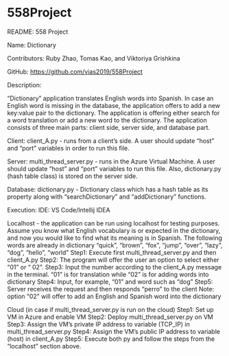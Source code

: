 # 558Project
README: 558 Project

Name: Dictionary

Contributors: Ruby Zhao, Tomas Kao, and Viktoriya Grishkina

GitHub: https://github.com/vias2019/558Project

Description:

“Dictionary” application translates English words into Spanish. In case an English word is missing in the database, the application offers to add a new key:value pair to the dictionary. The application is offering either search for a word translation or add a new word to the dictionary. The application consists of three main parts: client side, server side, and database part.

Client: client_A.py - runs from a client’s side. A user should update “host” and “port” variables in order to run this file.

Server: multi_thread_server.py - runs in the Azure Virtual Machine. A user should update “host” and “port” variables to run this file. Also, dictionary.py (hash table class) is stored on the server side.

Database: dictionary.py - Dictionary class which has a hash table as its property along with “searchDictionary” and “addDictionary” functions.

Execution:
IDE: VS Code/Intellij IDEA

Localhost - the application can be run using localhost for testing purposes. 
Assume you know what English vocabulary is or expected in the dictionary, and now you would like to find what its meaning is in Spanish. The following words are already in dictionary
“quick”, “brown”, “fox”, “jump”, “over”, “lazy”, “dog”, “hello”, “world”
Step1: Execute first multi_thread_server.py and then client_A.py
Step2: The program will offer the user an option to select either “01” or “ 02”.
Step3: Input the number according to the client_A.py message in the terminal.
“01” is for translation while “02” is for adding words into dictionary
Step4: Input, for example, “01” and word such as “dog”
Step5: Server receives the request and then responds “perro” to the client
Note: option “02” will offer to add an English and Spanish word into the dictionary

Cloud (in case if multi_thread_server.py is run on the cloud)
Step1: Set up VM in Azure and enable VM
Step2: Deploy multi_thread_server.py on VM
Step3: Assign the VM’s private IP address to variable (TCP_IP) in multi_thread_server.py
Step4: Assign the VM’s public IP address to variable (host) in client_A.py
Step5: Execute both py and follow the steps from the “localhost” section above.


